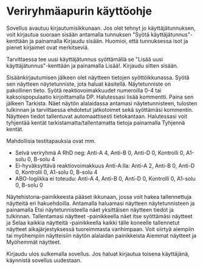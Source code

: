# Veriryhmäapurin käyttöohje

Sovellus avautuu kirjautumisikkunaan. Jos olet tehnyt jo käyttäjätunnuksen, voit kirjautua suoraan sisään antamalla tunnuksen "Syötä käyttäjätunnus"-kenttään ja painamalla Kirjaudu sisään. Huomioi, että tunnuksessa isot ja pienet kirjaimet ovat merkitseviä.

Tarvittaessa tee uusi käyttäjätunnus syöttämällä se "Lisää uusi käyttäjätunnus"-kenttään ja painamalla Lisää!. Kirjaudu sitten sisään.

Sisäänkirjautumisen jälkeen olet näytteen tietojen syöttöikkunassa. Syötä sen näytteen näytetunniste, jota haluat käsitellä. Näytetunniste on pakollinen tieto. Syötä reaktiovoimakkuudet numeroilla 0-4 tai kaksoispopulaatio kirjoittamalla DP. Halutessasi lisää kommentti. Paina sen jälkeen Tarkista. Näet näytön alalaidassa antamasi näytetunnisteen, tulosten tulkinnan ja tarvittaessa ehdotetut jatkotoimet sekä syöttämäsi kommentin. Näytteen tiedot tallentuvat automaattisesti tietokantaan. Halutessasi voit tyhjentää kentät tarkistamatta/tallentamatta tietoja painamalla Tyhjennä kentät.

Mahdollisia testitapauksia ovat mm.
- Selvä veriryhmä A RhD neg: Anti-A 4, Anti-B 0, Anti-D 0, Kontrolli 0, A1-solu 0, B-solu 4
- Ei-hyväksyttävä reaktiovoimakkuus Anti-A:lla: Anti-A 2, Anti-B 0, Anti-D 0, Kontrolli 0, A1-solu 0, B-solu 4
- ABO-logiikka ei toteudu: Anti-A 4, Anti-B 0, Anti-D 0, Kontrolli 0, A1-solu 0, B-solu 0

Näytehistoria-painikkeesta pääset ikkunaan, jossa voit hakea tallennettuja näytteitä eri hakuehdoilla. Antamalla haluamasi näytteen näytetunnisteen ja painamalla Etsi näytetunnisteella näet yksittäisen näytteen tiedot ja tulkinnan. Tallentamasi näytteet -painikkeella näet itse syöttämäsi näytteet ja Selaa kaikkia näytteitä -painikkeella kaikki tälle koneelle tallennetut näytteet aikajärjestyksessä tuoreimmasta vanhimpaan. Voit siirtyä aiempiin tai myöhempiin näytteisiin näytön alalaidan painikkeista Aiemmat näytteet ja Myöhemmät näytteet.

Kirjaudu ulos sulkemalla sovellus. Jos haluat kirjautua toisena käyttäjänä, käynnistä sovellus uudestaan.